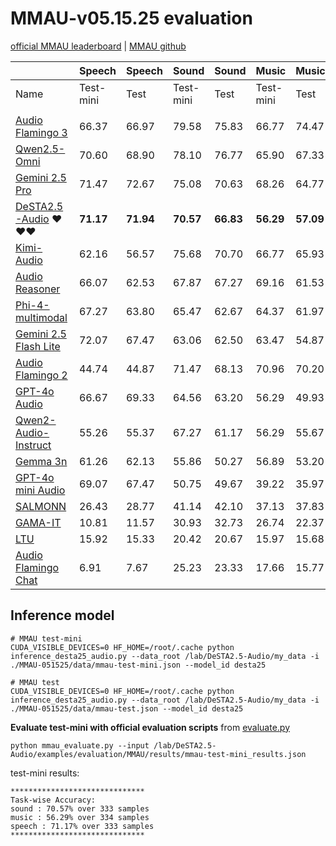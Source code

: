 # MMAU-v05.15.25 evaluation 

[official MMAU leaderboard](https://sakshi113.github.io/mmau_homepage/#leaderboard-v15-parsed) | [MMAU github](https://github.com/Sakshi113/MMAU)

|                                                                             | Speech    | Speech | Sound     | Sound | Music     | Music | Avg       |       |
| --------------------------------------------------------------------------- | --------- | ------ | --------- | ----- | --------- | ----- | --------- | ----- |
| Name                                                                        | Test-mini | Test   | Test-mini | Test  | Test-mini | Test  | Test-mini | Test  |
|                                                                             |           |        |           |       |           |       |           |       |
| [Audio Flamingo 3](https://www.arxiv.org/abs/2507.08128)                 | 66.37     | 66.97  | 79.58     | 75.83 | 66.77     | 74.47 | 73.30     | 72.42 |
| [Qwen2.5-Omni](https://arxiv.org/abs/2503.20215)                         | 70.60     | 68.90  | 78.10     | 76.77 | 65.90     | 67.33 | 71.50     | 71.00 |
| [Gemini 2.5 Pro](https://ai.google.dev/gemini-api/docs/models)           | 71.47     | 72.67  | 75.08     | 70.63 | 68.26     | 64.77 | 71.60     | 69.36 |
|[DeSTA2.5-Audio](https://arxiv.org/abs/2507.02768) ❤️❤️❤️ |**71.17**    |**71.94** |**70.57**    |**66.83**|**56.29**    |**57.09**|**66.00**       |**65.21**|
| [Kimi-Audio](https://arxiv.org/abs/2504.18425)                              | 62.16     | 56.57  | 75.68     | 70.70 | 66.77     | 65.93 | 68.20     | 64.40 |
| [Audio Reasoner](https://huggingface.co/zhifeixie/Audio-Reasoner/tree/main) | 66.07     | 62.53  | 67.87     | 67.27 | 69.16     | 61.53 | 67.70     | 63.78 |
| [Phi-4-multimodal](https://huggingface.co/microsoft/phi-4)                  | 67.27     | 63.80  | 65.47     | 62.67 | 64.37     | 61.97 | 65.70     | 62.81 |
| [Gemini 2.5 Flash Lite](https://ai.google.dev/gemini-api/docs/models)       | 72.07     | 67.47  | 63.06     | 62.50 | 63.47     | 54.87 | 66.20     | 61.61 |
| [Audio Flamingo 2](https://huggingface.co/nvidia/audio-flamingo)            | 44.74     | 44.87  | 71.47     | 68.13 | 70.96     | 70.20 | 62.40     | 61.06 |
| [GPT-4o Audio](https://arxiv.org/abs/2410.21276)                            | 66.67     | 69.33  | 64.56     | 63.20 | 56.29     | 49.93 | 62.50     | 60.82 |
| [Qwen2-Audio-Instruct](https://arxiv.org/abs/2407.10759)                    | 55.26     | 55.37  | 67.27     | 61.17 | 56.29     | 55.67 | 59.60     | 57.40 |
| [Gemma 3n](https://deepmind.google/models/gemma/gemma-3n/)                  | 61.26     | 62.13  | 55.86     | 50.27 | 56.89     | 53.20 | 58.00     | 55.20 |
| [GPT-4o mini Audio](https://arxiv.org/abs/2410.21276)                       | 69.07     | 67.47  | 50.75     | 49.67 | 39.22     | 35.97 | 53.00     | 51.03 |
| [SALMONN](https://arxiv.org/pdf/2310.13289)                                 | 26.43     | 28.77  | 41.14     | 42.10 | 37.13     | 37.83 | 34.90     | 36.23 |
| [GAMA-IT](https://huggingface.co/spaces/sonalkum/GAMA-IT)                   | 10.81     | 11.57  | 30.93     | 32.73 | 26.74     | 22.37 | 22.83     | 22.22 |
| [LTU](https://openreview.net/pdf?id=nBZBPXdJlC)                             | 15.92     | 15.33  | 20.42     | 20.67 | 15.97     | 15.68 | 17.44     | 17.23 |
| [Audio Flamingo Chat](https://huggingface.co/nvidia/audio-flamingo)         | 6.91      | 7.67   | 25.23     | 23.33 | 17.66     | 15.77 | 16.60     | 15.59 |



## Inference model

```shell
# MMAU test-mini
CUDA_VISIBLE_DEVICES=0 HF_HOME=/root/.cache python inference_desta25_audio.py --data_root /lab/DeSTA2.5-Audio/my_data -i ./MMAU-051525/data/mmau-test-mini.json --model_id desta25

# MMAU test
CUDA_VISIBLE_DEVICES=0 HF_HOME=/root/.cache python inference_desta25_audio.py --data_root /lab/DeSTA2.5-Audio/my_data -i ./MMAU-051525/data/mmau-test.json --model_id desta25
```

**Evaluate test-mini with official evaluation scripts** from [evaluate.py](https://github.com/Sakshi113/MMAU/blob/main/evaluation.py)
```shell
python mmau_evaluate.py --input /lab/DeSTA2.5-Audio/examples/evaluation/MMAU/results/mmau-test-mini_results.json
```

test-mini results:
```
******************************
Task-wise Accuracy:
sound : 70.57% over 333 samples
music : 56.29% over 334 samples
speech : 71.17% over 333 samples
******************************
```
